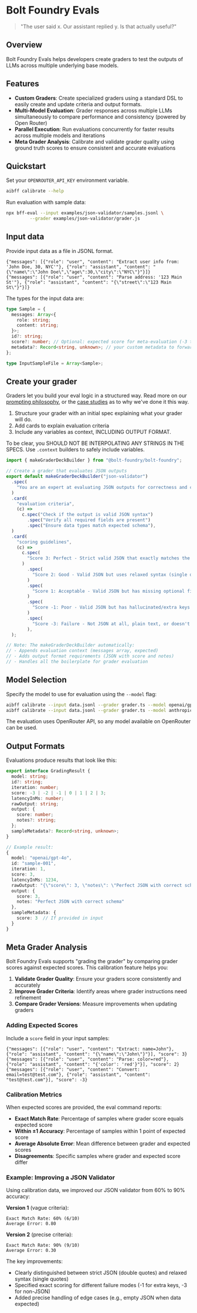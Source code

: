 # Bolt Foundry Evals

> "The user said x. Our assistant replied y. Is that actually useful?"

## Overview

Bolt Foundry Evals helps developers create graders to test the outputs of LLMs
across multiple underlying base models.

## Features

- **Custom Graders**: Create specialized graders using a standard DSL to easily
  create and update criteria and output formats.
- **Multi-Model Evaluation**: Grader responses across multiple LLMs
  simultaneously to compare performance and consistency (powered by Open Router)
- **Parallel Execution**: Run evaluations concurrently for faster results across
  multiple models and iterations
- **Meta Grader Analysis**: Calibrate and validate grader quality using ground
  truth scores to ensure consistent and accurate evaluations

## Quickstart

Set your `OPENROUTER_API_KEY` environment variable.

```bash
aibff calibrate --help
```

Run evaluation with sample data:

```bash
npx bff-eval --input examples/json-validator/samples.jsonl \
         --grader examples/json-validator/grader.js
```

## Input data

Provide input data as a file in JSONL format.

```jsonl
{"messages": [{"role": "user", "content": "Extract user info from: 'John Doe, 30, NYC'"}, {"role": "assistant", "content": "{\"name\":\"John Doe\",\"age\":30,\"city\":\"NYC\"}"}]}
{"messages": [{"role": "user", "content": "Parse address: '123 Main St'"}, {"role": "assistant", "content": "{\"street\":\"123 Main St\"}"}]}
```

The types for the input data are:

```typescript
type Sample = {
  messages: Array<{
    role: string;
    content: string;
  }>;
  id?: string;
  score?: number; // Optional: expected score for meta-evaluation (-3 to 3)
  metadata?: Record<string, unknown>; // your custom metadata to forward along to the reporter
};

type InputSampleFile = Array<Sample>;
```

## Create your grader

Graders let you build your eval logic in a structured way. Read more on our
[prompting philosophy](../../docs/guides/improving-inference-philosophy.md), or
the [case studies](case-studies.md) as to why we've done it this way.

1. Structure your grader with an initial spec explaining what your grader will
   do.
2. Add cards to explain evaluation criteria
3. Include any variables as context, INCLUDING OUTPUT FORMAT.

To be clear, you SHOULD NOT BE INTERPOLATING ANY STRINGS IN THE SPECS. Use
`.context` builders to safely include variables.

```typescript
import { makeGraderDeckBuilder } from "@bolt-foundry/bolt-foundry";

// Create a grader that evaluates JSON outputs
export default makeGraderDeckBuilder("json-validator")
  .spec(
    "You are an expert at evaluating JSON outputs for correctness and completeness.",
  )
  .card(
    "evaluation criteria",
    (c) =>
      c.spec("Check if the output is valid JSON syntax")
        .spec("Verify all required fields are present")
        .spec("Ensure data types match expected schema"),
  )
  .card(
    "scoring guidelines",
    (c) =>
      c.spec(
        "Score 3: Perfect - Strict valid JSON that exactly matches the expected schema",
      )
        .spec(
          "Score 2: Good - Valid JSON but uses relaxed syntax (single quotes, trailing commas, etc)",
        )
        .spec(
          "Score 1: Acceptable - Valid JSON but has missing optional fields",
        )
        .spec(
          "Score -1: Poor - Valid JSON but has hallucinated/extra keys not in the input",
        )
        .spec(
          "Score -3: Failure - Not JSON at all, plain text, or doesn't parse",
        ),
  );

// Note: The makeGraderDeckBuilder automatically:
// - Appends evaluation context (messages array, expected)
// - Adds output format requirements (JSON with score and notes)
// - Handles all the boilerplate for grader evaluation
```

## Model Selection

Specify the model to use for evaluation using the `--model` flag:

```bash
aibff calibrate --input data.jsonl --grader grader.ts --model openai/gpt-4o  # Default
aibff calibrate --input data.jsonl --grader grader.ts --model anthropic/claude-3-opus
```

The evaluation uses OpenRouter API, so any model available on OpenRouter can be
used.

## Output Formats

Evaluations produce results that look like this:

```typescript
export interface GradingResult {
  model: string;
  id?: string;
  iteration: number;
  score: -3 | -2 | -1 | 0 | 1 | 2 | 3;
  latencyInMs: number;
  rawOutput: string;
  output: {
    score: number;
    notes?: string;
  };
  sampleMetadata?: Record<string, unknown>;
}

// Example result:
{
  model: "openai/gpt-4o",
  id: "sample-001",
  iteration: 1,
  score: 3,
  latencyInMs: 1234,
  rawOutput: "{\"score\": 3, \"notes\": \"Perfect JSON with correct schema\"}",
  output: {
    score: 3,
    notes: "Perfect JSON with correct schema"
  },
  sampleMetadata: {
    score: 3  // If provided in input
  }
}
```

## Meta Grader Analysis

Bolt Foundry Evals supports "grading the grader" by comparing grader scores
against expected scores. This calibration feature helps you:

1. **Validate Grader Quality**: Ensure your graders score consistently and
   accurately
2. **Improve Grader Criteria**: Identify areas where grader instructions need
   refinement
3. **Compare Grader Versions**: Measure improvements when updating graders

### Adding Expected Scores

Include a `score` field in your input samples:

```jsonl
{"messages": [{"role": "user", "content": "Extract: name=John"}, {"role": "assistant", "content": "{\"name\":\"John\"}"}], "score": 3}
{"messages": [{"role": "user", "content": "Parse: color=red"}, {"role": "assistant", "content": "{'color': 'red'}"}], "score": 2}
{"messages": [{"role": "user", "content": "Convert: email=test@test.com"}, {"role": "assistant", "content": "test@test.com"}], "score": -3}
```

### Calibration Metrics

When expected scores are provided, the eval command reports:

- **Exact Match Rate**: Percentage of samples where grader score equals expected
  score
- **Within ±1 Accuracy**: Percentage of samples within 1 point of expected score
- **Average Absolute Error**: Mean difference between grader and expected scores
- **Disagreements**: Specific samples where grader and expected score differ

### Example: Improving a JSON Validator

Using calibration data, we improved our JSON validator from 60% to 90% accuracy:

**Version 1** (vague criteria):

```
Exact Match Rate: 60% (6/10)
Average Error: 0.80
```

**Version 2** (precise criteria):

```
Exact Match Rate: 90% (9/10)
Average Error: 0.30
```

The key improvements:

- Clearly distinguished between strict JSON (double quotes) and relaxed syntax
  (single quotes)
- Specified exact scoring for different failure modes (-1 for extra keys, -3 for
  non-JSON)
- Added precise handling of edge cases (e.g., empty JSON when data expected)
